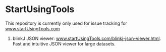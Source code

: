StartUsingTools
========

This repository is currently only used for issue tracking for www.startUsingTools.com

1. blinkJ JSON viewer: www.startUsingTools.com/blinkj-json-viewer.html. Fast and intuitive JSON viewer for large datasets.
